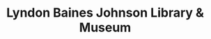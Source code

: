 ---
layout: repo
title: "Lyndon Baines Johnson Library & Museum"
id: 16859
permalink: repos/16859/
---